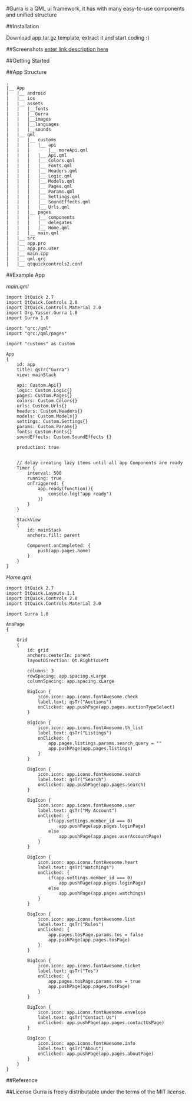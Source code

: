 
#Gurra is a QML ui framework, it has with many easy-to-use components and unified structure

##Installation

Download app.tar.gz template, extract it and start coding :)

##Screenshots
[enter link description here](/screenshots/README.md)

##Getting Started

##App Structure

    .
    |__ App
    |	|__ android
	|   |__ ios
    |	|__ assets
    |	|	|__fonts
    |	|	|__Gurra
    |	|	|__images
    |	|	|__languages
    |	|	|__sounds
    |	|__ qml
    |	|	|__	customs
    |	|	|	|__	api
    |	|	|		|__ moreApi.qml
    |	|	|	|__ Api.qml
    |	|	|	|__ Colors.qml
    |	|	|	|__ Fonts.qml
    |	|	|	|__ Headers.qml
    |	|	|	|__ Logic.qml
    |	|	|	|__ Models.qml
    |	|	|	|__ Pages.qml
    |	|	|	|__ Params.qml
    |	|	|	|__ Settings.qml
    |	|	|	|__ SoundEffects.qml
    |	|	|	|__ Urls.qml
	|	|   |__ pages
	|	|   |	|__ components
	|	|   |	|__ delegates
	|	|   |	|__ Home.qml
    |	|	|__ main.qml
	|   |__ src
	|   |__ app.pro
	|   |__ app.pro.user
	|   |__ main.cpp
	|   |__ qml.qrc
	|   |__ qtquickcontrols2.conf

##Example App

*main.qml*

    import QtQuick 2.7
    import QtQuick.Controls 2.0
    import QtQuick.Controls.Material 2.0
    import Org.Yasser.Gurra 1.0
    import Gurra 1.0
    
    import "qrc:/qml"
    import "qrc:/qml/pages"
    
    import "customs" as Custom
    
    App
    {
        id: app
        title: qsTr("Gurra")
        view: mainStack
    
        api: Custom.Api{}
        logic: Custom.Logic{}
        pages: Custom.Pages{}
        colors: Custom.Colors{}
        urls: Custom.Urls{}
        headers: Custom.Headers{}
        models: Custom.Models{}
        settings: Custom.Settings{}
        params: Custom.Params{}
        fonts: Custom.Fonts{}
        soundEffects: Custom.SoundEffects {}
    
        production: true
    
    
        // delay creating lazy items until all app Components are ready
        Timer {
            interval: 500
            running: true
            onTriggered: {
                app.ready(function(){
                    console.log("app ready")
                })
            }
        }
    
        StackView
        {
            id: mainStack
            anchors.fill: parent
    
            Component.onCompleted: {
                push(app.pages.home)
            }
        }
    }

*Home.qml*

    import QtQuick 2.7
    import QtQuick.Layouts 1.1
    import QtQuick.Controls 2.0
    import QtQuick.Controls.Material 2.0
    
    import Gurra 1.0
    
    AnaPage
    {
    
        Grid
        {
            id: grid
            anchors.centerIn: parent
            layoutDirection: Qt.RightToLeft
    
            columns: 3
            rowSpacing: app.spacing.xLarge
            columnSpacing: app.spacing.xLarge
    
            BigIcon {
                icon.icon: app.icons.fontAwesome.check
                label.text: qsTr("Auctions")
                onClicked: app.pushPage(app.pages.auctionTypeSelect)
            }
    
            BigIcon {
                icon.icon: app.icons.fontAwesome.th_list
                label.text: qsTr("Listings")
                onClicked: {
                    app.pages.listings.params.search_query = ""
                    app.pushPage(app.pages.listings)
                }
            }
    
            BigIcon {
                icon.icon: app.icons.fontAwesome.search
                label.text: qsTr("Search")
                onClicked: app.pushPage(app.pages.search)
            }
    
            BigIcon {
                icon.icon: app.icons.fontAwesome.user
                label.text: qsTr("My Account")
                onClicked: {
                    if(app.settings.member_id === 0)
                        app.pushPage(app.pages.loginPage)
                    else
                        app.pushPage(app.pages.userAccountPage)
                }
            }
    
            BigIcon {
                icon.icon: app.icons.fontAwesome.heart
                label.text: qsTr("Watchings")
                onClicked: {
                    if(app.settings.member_id === 0)
                        app.pushPage(app.pages.loginPage)
                    else
                        app.pushPage(app.pages.watchings)
                }
            }
    
            BigIcon {
                icon.icon: app.icons.fontAwesome.list
                label.text: qsTr("Rules")
                onClicked: {
                    app.pages.tosPage.params.tos = false
                    app.pushPage(app.pages.tosPage)
                }
            }
    
            BigIcon {
                icon.icon: app.icons.fontAwesome.ticket
                label.text: qsTr("Tos")
                onClicked: {
                    app.pages.tosPage.params.tos = true
                    app.pushPage(app.pages.tosPage)
                }
            }
    
            BigIcon {
                icon.icon: app.icons.fontAwesome.envelope
                label.text: qsTr("Contact Us")
                onClicked: app.pushPage(app.pages.contactUsPage)
            }
    
            BigIcon {
                icon.icon: app.icons.fontAwesome.info
                label.text: qsTr("About")
                onClicked: app.pushPage(app.pages.aboutPage)
            }
        }
    }



##Reference

##License 
Gurra is freely distributable under the terms of the MIT license.